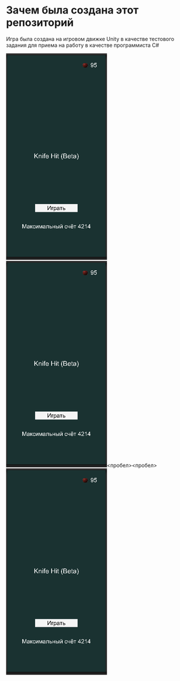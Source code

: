 # Зачем была создана этот репозиторий
Игра была создана на игровом движке Unity          в качестве тестового задания для приема на работу в качестве программиста C#

![Alt text](https://github.com/Leonid07/Test-Game/blob/main/%D0%91%D0%B5%D0%B7%D1%8B%D0%BC%D1%8F%D0%BD%D0%BD%D1%8B%D0%B9.png)<space>![Alt text](https://github.com/Leonid07/Test-Game/blob/main/%D0%91%D0%B5%D0%B7%D1%8B%D0%BC%D1%8F%D0%BD%D0%BD%D1%8B%D0%B9.png)<пробел><пробел>![Alt text](https://github.com/Leonid07/Test-Game/blob/main/%D0%91%D0%B5%D0%B7%D1%8B%D0%BC%D1%8F%D0%BD%D0%BD%D1%8B%D0%B9.png)

